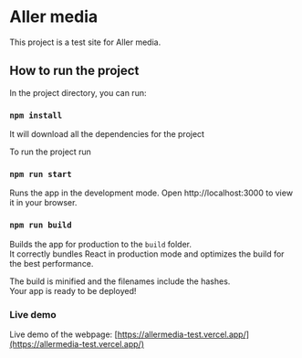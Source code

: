 # Aller media

This project is a test site for Aller media.

## How to run the project

In the project directory, you can run:

### `npm install`

It will download all the dependencies for the project 

To run the project run 
### `npm run start`

Runs the app in the development mode.
Open http://localhost:3000 to view it in your browser.

### `npm run build`

Builds the app for production to the `build` folder.\
It correctly bundles React in production mode and optimizes the build for the best performance.

The build is minified and the filenames include the hashes.\
Your app is ready to be deployed!

### Live demo

Live demo of the webpage: [https://allermedia-test.vercel.app/](https://allermedia-test.vercel.app/)


